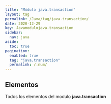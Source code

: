 ```yaml
---
title: "Módulo java.transaction"
layout: tag
permalink: /Java/tag/java.transaction/
date: 2020-12-29
key: Javamodulojava.transaction
sidebar: 
  nav: java
aside: 
  toc: true
pagination: 
  enabled: true
  tag: "java.transaction"
  permalink: /:num/
---
```


<h2>Elementos</h2>
Todos los elementos del modulo <strong>java.transaction</strong>
